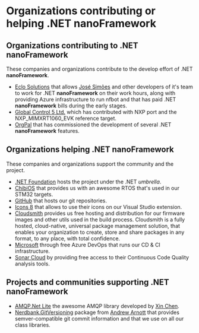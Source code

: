 # Organizations contributing or helping .NET **nanoFramework**

## Organizations contributing to .NET **nanoFramework**

These companies and organizations contribute to the develop effort of .NET **nanoFramework**.

- [Eclo Solutions](https://www.eclo.solutions) that allows [José Simões](https://github.com/josesimoes) and other developers of it's team to work for .NET **nanoFramework** on their work hours, along with providing Azure infrastructure to run nfbot and that has paid .NET **nanoFramework** bills during the early stages.
- [Global Control 5 Ltd.](https://www.gc5.pl) which has contributed with NXP port and the NXP_MIMXRT1060_EVK reference target.
- [OrgPal](https://www.orgpal.com/) that has commissioned the development of several .NET **nanoFramework** features.

## Organizations helping .NET **nanoFramework**

These companies and organizations support the community and the project.

- [.NET Foundation](https://dotnetfoundation.org/) hosts the project under the .NET *umbrella*.
- [ChibiOS](https://www.chibios.org/dokuwiki/doku.php) that provides us with an awesome RTOS that's used in our STM32 targets.
- [GitHub](https://www.github.com) that hosts our git repositories.
- [Icons 8](https://icons8.com/) that allows to use their icons on our Visual Studio extension.
- [Cloudsmith](https://cloudsmith.com/) provides us free hosting and distribution for our firmware images and other utils used in the build process. Cloudsmith is a fully hosted, cloud-native, universal package management solution, that enables your organization to create, store and share packages in any format, to any place, with total confidence.
- [Microsoft](https://dev.azure.com) through free Azure DevOps that runs our CD & CI infrastructure.
- [Sonar Cloud](https://sonarcloud.io/about) by providing free access to their Continuous Code Quality analysis tools.

## Projects and communities supporting .NET **nanoFramework**

- [AMQP.Net Lite](https://github.com/Azure/amqpnetlite) the awesome AMQP library developed by [Xin Chen](https://github.com/xinchen10).
- [Nerdbank.GitVersioning](https://github.com/AArnott/Nerdbank.GitVersioning) package from [Andrew Arnott](https://github.com/AArnott) that provides semver-compatible git commit information and that we use on all our class libraries.
